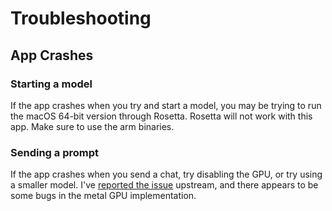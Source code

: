 # Troubleshooting

## App Crashes

### Starting a model

If the app crashes when you try and start a model, you may be trying to run the macOS 64-bit version through Rosetta.
Rosetta will not work with this app. Make sure to use the arm binaries.

### Sending a prompt

If the app crashes when you send a chat, try disabling the GPU, or try using a smaller model.
I've [reported the issue](https://github.com/rustformers/llm/issues/383) upstream, and there appears to be some bugs in
the metal GPU implementation.